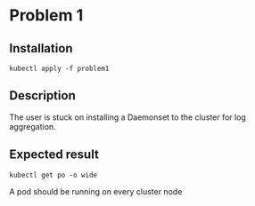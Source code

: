 # Problem 1

## Installation
```
kubectl apply -f problem1
```

## Description

The user is stuck on installing a Daemonset to the cluster for log aggregation.

## Expected result

```
kubectl get po -o wide
```
A pod should be running on every cluster node
